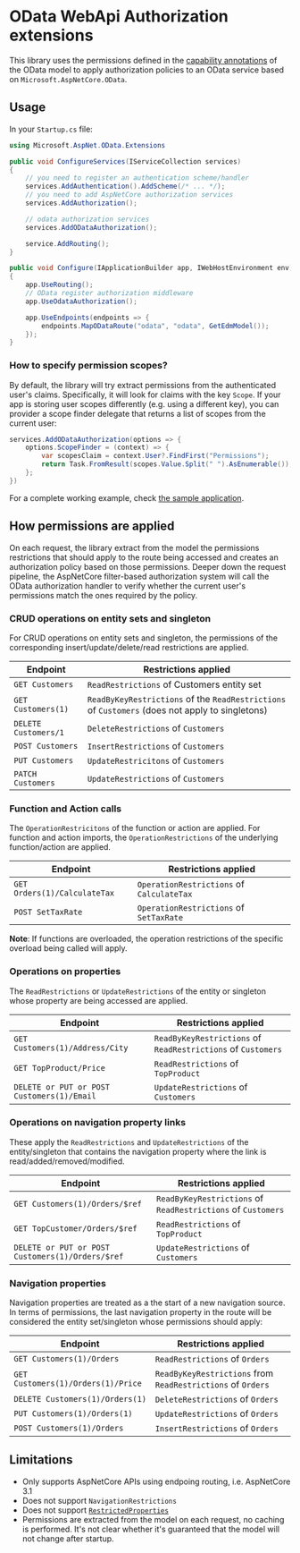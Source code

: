 # OData WebApi Authorization extensions

This library uses the permissions defined in the [capability annotations](https://github.com/oasis-tcs/odata-vocabularies/blob/master/vocabularies/Org.OData.Capabilities.V1.md) of the OData model to apply authorization policies
to an OData service based on `Microsoft.AspNetCore.OData`.

## Usage

In your `Startup.cs` file:

```c#
using Microsoft.AspNet.OData.Extensions
```
```c#
public void ConfigureServices(IServiceCollection services)
{
    // you need to register an authentication scheme/handler
    services.AddAuthentication().AddScheme(/* ... */);
    // you need to add AspNetCore authorization services
    services.AddAuthorization();

    // odata authorization services
    services.AddODataAuthorization();

    service.AddRouting();
}
```
```c#
public void Configure(IApplicationBuilder app, IWebHostEnvironment env)
{
    app.UseRouting();
    // OData register authorization middleware
    app.UseOdataAuthorization();

    app.UseEndpoints(endpoints => {
        endpoints.MapODataRoute("odata", "odata", GetEdmModel());
    });
}
```

### How to specify permission scopes?

By default, the library will try extract permissions from the
authenticated user's claims. Specifically, it will look for
claims with the key `Scope`. If your app is storing user scopes differently (e.g. using a different key), you can provider a scope finder delegate that returns a list of scopes from the current user:

```c#
services.AddODataAuthorization(options => {
    options.ScopeFinder = (context) => {
        var scopesClaim = context.User?.FindFirst("Permissions");
        return Task.FromResult(scopes.Value.Split(" ").AsEnumerable());
    };
})
```

For a complete working example, check [the sample application](../../sample/ODataAuthorizationSample).

## How permissions are applied

On each request, the library extract from the model the permissions restrictions that should apply to the route being accessed and creates an authorization policy based on those permissions. Deeper down the request pipeline, the AspNetCore filter-based authorization system will call the OData authorization handler to verify whether the current user's permissions match the ones required by the policy.

### CRUD operations on entity sets and singleton

For CRUD operations on entity sets and singleton, the permissions of the corresponding insert/update/delete/read restrictions are applied.

Endpoint                     | Restrictions applied
-----------------------------|----------------------
`GET Customers`              | `ReadRestrictions` of Customers entity set
`GET Customers(1)`            | `ReadByKeyRestrictions` of the `ReadRestrictions` of `Customers` (does not apply to singletons)
`DELETE Customers/1`         | `DeleteRestrictions` of `Customers`
`POST Customers`             | `InsertRestrictions` of `Customers`
`PUT Customers`              | `UpdateRestricitons` of `Customers`
`PATCH Customers`            | `UpdateRestrictions` of `Customers`

### Function and Action calls

The `OperationRestricitons` of the function or action are applied. For function and action imports, the `OperationRestrictions` of the underlying function/action are applied.

Endpoint                    | Restrictions applied
----------------------------|-----------------------
`GET Orders(1)/CalculateTax` | `OperationRestrictions` of `CalculateTax`
`POST SetTaxRate`            | `OperationRestrictions` of `SetTaxRate`

**Note**: If functions are overloaded, the operation restrictions of the specific overload being called will apply.

### Operations on properties

The `ReadRestrictions` or `UpdateRestrictions` of the entity or singleton whose property are being accessed are applied.

Endpoint                         | Restrictions applied
---------------------------------|----------------------
`GET Customers(1)/Address/City` | `ReadByKeyRestrictions` of `ReadRestrictions` of `Customers`
`GET TopProduct/Price`          | `ReadRestrictions` of `TopProduct`
`DELETE or PUT or POST Customers(1)/Email` | `UpdateRestrictions` of `Customers`

### Operations on navigation property links

These apply the `ReadRestrictions` and `UpdateRestrictions` of the entity/singleton that contains the navigation property where the link is read/added/removed/modified.

Endpoint                         | Restrictions applied
---------------------------------|----------------------
`GET Customers(1)/Orders/$ref` | `ReadByKeyRestrictions` of `ReadRestrictions` of `Customers`
`GET TopCustomer/Orders/$ref`          | `ReadRestrictions` of `TopProduct`
`DELETE or PUT or POST Customers(1)/Orders/$ref` | `UpdateRestrictions` of `Customers`

### Navigation properties

Navigation properties are treated as a the start of a new navigation source. In terms of permissions, the last navigation property in the route will be considered the entity set/singleton whose permissions should apply:

Endpoint                     | Restrictions applied
-----------------------------|--------------------------
`GET Customers(1)/Orders`    | `ReadRestrictions` of `Orders`
`GET Customers(1)/Orders(1)/Price`| `ReadByKeyRestrictions` from `ReadRestrictions` of `Orders`
`DELETE Customers(1)/Orders(1)` | `DeleteRestrictions` of `Orders`
`PUT Customers(1)/Orders(1)`   | `UpdateRestrictions` of `Orders`
`POST Customers(1)/Orders`     | `InsertRestrictions` of `Orders`


## Limitations
- Only supports AspNetCore APIs using endpoing routing, i.e. AspNetCore 3.1
- Does not support `NavigationRestrictions`
- Does not support [`RestrictedProperties`](https://github.com/oasis-tcs/odata-vocabularies/blob/master/vocabularies/Org.OData.Capabilities.V1.md#scopetype)
- Permissions are extracted from the model on each request, no caching is performed. It's not clear whether it's guaranteed that the model will not change after startup.